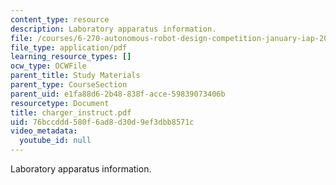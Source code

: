 ```yaml
---
content_type: resource
description: Laboratory apparatus information.
file: /courses/6-270-autonomous-robot-design-competition-january-iap-2005/76bccddd580f6ad8d30d9ef3dbb8571c_charger_instruct.pdf
file_type: application/pdf
learning_resource_types: []
ocw_type: OCWFile
parent_title: Study Materials
parent_type: CourseSection
parent_uid: e1fa88d6-2b48-838f-acce-59839073406b
resourcetype: Document
title: charger_instruct.pdf
uid: 76bccddd-580f-6ad8-d30d-9ef3dbb8571c
video_metadata:
  youtube_id: null
---
```

Laboratory apparatus information.

